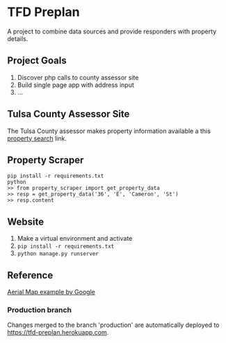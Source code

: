 # TFD Preplan

A project to combine data sources and provide responders with property details.

## Project Goals
1. Discover php calls to county assessor site
2. Build single page app with address input
3. ...


## Tulsa County Assessor Site

The Tulsa County assessor makes property information available a this [property search](
http://www.assessor.tulsacounty.org/assessor-property-search.php) link.



## Property Scraper

```
pip install -r requirements.txt
python
>> from property_scraper import get_property_data
>> resp = get_property_data('36', 'E', 'Cameron', 'St')
>> resp.content
```

## Website

1. Make a virtual environment and activate
2. `pip install -r requirements.txt`
3. `python manage.py runserver`


## Reference

[Aerial Map example by Google](https://developers.google.com/maps/documentation/javascript/examples/aerial-rotation)

### Production branch

Changes merged to the branch 'production' are automatically deployed to https://tfd-preplan.herokuapp.com.
